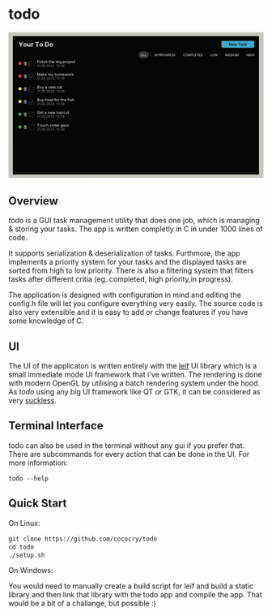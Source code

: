 # todo

<img src=https://github.com/cococry/todo/blob/main/branding/todo-showcase.png alt="Todo Showcase">

## Overview
*todo* is a GUI task management utility that does one job, which is managing & storing your tasks. The app is written completly in C in under 1000 lines of code. 

It supports serialization & deserialization of tasks. Furthmore, the app implements a priority system for your tasks and the displayed tasks are sorted from high to low priority.
There is also a filtering system that filters tasks after different critia (eg. completed, high priority,in progress). 

The application is designed with configuration in mind and editing the config.h file will let you configure everything very easily. The source code is also very extensible and it is easy to add or change features if you have some knowledge of C.

## UI

The UI of the applicaton is written entirely with the [leif](https://github.com/cococry/leif) UI library which is a small immediate mode UI framework that i've written. The rendering is done with modern OpenGL by utilising a batch rendering system under the hood. As *todo* using any big UI framework like QT or GTK, it can be considered as very [suckless](https://suckless.org/philosophy).

## Terminal Interface

todo can also be used in the terminal without any gui if you prefer that. There are subcommands for every action that can
be done in the UI. For more information:

```console
todo --help
```

## Quick Start

On Linux:
```console
git clone https://github.com/cococry/todo
cd todo
./setup.sh
```

On Windows:

You would need to manually create a build script for leif and
build a static library and then link that library with the todo app and compile the app.
That would be a bit of a challange, but possible :)
